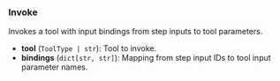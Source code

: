 ### Invoke

Invokes a tool with input bindings from step inputs to tool parameters.

- **tool** (`ToolType | str`): Tool to invoke.
- **bindings** (`dict[str, str]`): Mapping from step input IDs to tool input parameter names.
